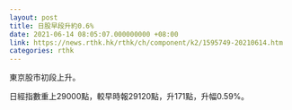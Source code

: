 ```yaml
---
layout: post
title: 日股早段升約0.6%
date: 2021-06-14 08:05:07.000000000 +08:00
link: https://news.rthk.hk/rthk/ch/component/k2/1595749-20210614.htm
categories: rthk
---
```


東京股市初段上升。

日經指數重上29000點，較早時報29120點，升171點，升幅0.59%。
